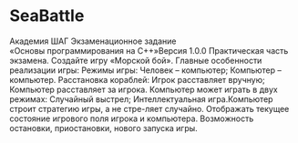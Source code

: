 # SeaBattle
Академия ШАГ 
Экзаменационное задание  
«Основы программирования на С++»Версия 1.0.0
Практическая часть экзамена. 
Создайте игру «Морской бой». 
Главные особенности реализации игры:
Режимы игры:
  Человек – компьютер;
  Компьютер – компьютер.
Расстановка кораблей:
  Игрок расставляет вручную;
  Компьютер расставляет за игрока.
Компьютер может играть в двух режимах:
  Случайный выстрел;
  Интеллектуальная игра.Компьютер строит стратегию игры, а не стре-ляет случайно.
Отображать текущее состояние игрового поля игрока и компьютера.
Возможность остановки, приостановки, нового запуска игры.
